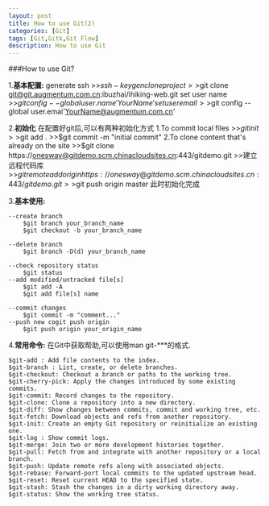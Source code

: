 ```yaml
---
layout: post
title: How to use Git(2)
categories: [Git]
tags: [Git,Gitk,Git Flow]
description: How to use Git
---
```


###How to use Git?


1.**基本配置:**
        generate ssh
        >>$ssh-keygen
        clone project
        >>$git clone git@git.augmentum.com.cn:ibuzhai/ihiking-web.git
        set user name
        >>$git config --global user.name 'Your Name'
        set user email
        >>$git config --global user.emai'YourName@augmentum.com.cn'

2.**初始化**
在配置好git后,可以有两种初始化方式
        1.To commit local files
        >>$git init
        >>$git add .
        >>$git commit -m "initial commit"
        2.To clone content that's already on the site
        >>$git clone https://onesway@gitdemo.scm.chinacloudsites.cn:443/gitdemo.git
        >>建立远程代码库
        >>$git remote add origin https://onesway@gitdemo.scm.chinacloudsites.cn:443/gitdemo.git
        >>$git push origin master
此时初始化完成

3.**基本使用:**

    --create branch
        $git branch your_branch_name
        $git checkout -b your_branch_name

    --delete branch
        $git branch -D(d) your_branch_name

    --check repository status
        $git status
    --add modified/untracked file[s]
        $git add -A
        $git add file[s] name

    --commit changes
        $git commit -m "comment..."
    --push new cogit push origin
        $git push origin your_origin_name

4.**常用命令:**
在Git中获取帮助,可以使用man git-***的格式.

    $git-add : Add file contents to the index.
    $git-branch : List, create, or delete branches.
    $git-checkout: Checkout a branch or paths to the working tree.
    $git-cherry-pick: Apply the changes introduced by some existing commits.
    $git-commit: Record changes to the repository.
    $git-clone: Clone a repository into a new directory.
    $git-diff: Show changes between commits, commit and working tree, etc.
    $git-fetch: Download objects and refs from another repository.
    $git-init: Create an empty Git repository or reinitialize an existing one.
    $git-log : Show commit logs.
    $git-merge: Join two or more development histories together.
    $git-pull: Fetch from and integrate with another repository or a local branch.
    $git-push: Update remote refs along with associated objects.
    $git-rebase: Forward-port local commits to the updated upstream head.
    $git-reset: Reset current HEAD to the specified state.
    $git-stash: Stash the changes in a dirty working directory away.
    $git-status: Show the working tree status.


